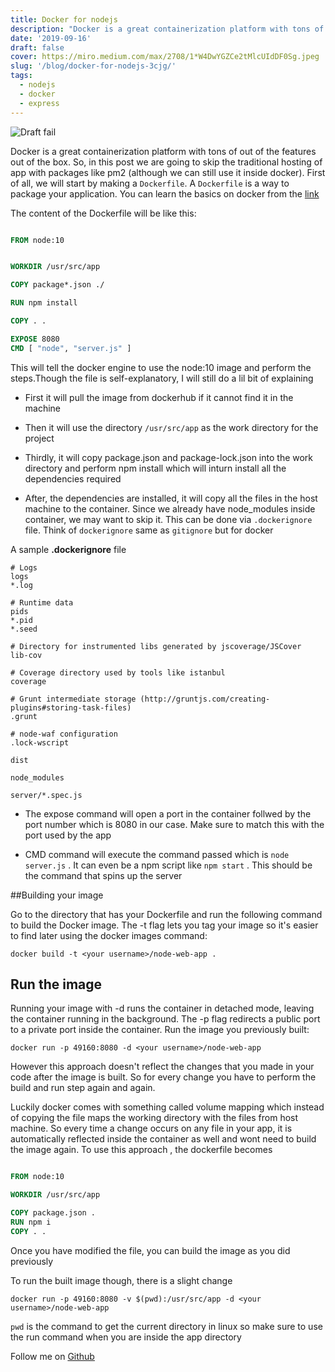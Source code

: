 ```yaml
---
title: Docker for nodejs
description: "Docker is a great containerization platform with tons of out of the features out of the box. So, in this post we are going to skip the traditional hosting of app with packages like pm2"
date: '2019-09-16'
draft: false
cover: https://miro.medium.com/max/2708/1*W4DwYGZCe2tMlcUIdDF0Sg.jpeg
slug: '/blog/docker-for-nodejs-3cjg/'
tags:
  - nodejs
  - docker
  - express
---
```


![Draft fail](https://miro.medium.com/max/2708/1*W4DwYGZCe2tMlcUIdDF0Sg.jpeg)

Docker is a great containerization platform with tons of out of the features out of the box. So, in this post we are going to skip the traditional hosting of app with packages like pm2 (although we can still use it inside docker).
First of all, we will start by making a `Dockerfile`. A `Dockerfile` is a way to package your application.
You can learn the basics on docker from the [link](https://www.docker.com/get-started)

The content of the Dockerfile will be like this:

```dockerfile

FROM node:10


WORKDIR /usr/src/app

COPY package*.json ./

RUN npm install

COPY . .

EXPOSE 8080
CMD [ "node", "server.js" ]

```

This will tell the docker engine to use the node:10 image and perform the steps.Though the file is self-explanatory, I will still do a lil bit of explaining

- First it will pull the image from dockerhub if it cannot find it in the machine
- Then it will use the directory `/usr/src/app` as the work directory for the project
- Thirdly, it will copy package.json and package-lock.json into the work directory and perform npm install which will inturn install all the dependencies required

- After, the dependencies are installed, it will copy all the files in the host machine to the container. Since we already have node_modules inside container, we may want to skip it. This can be done via `.dockerignore` file. Think of `dockerignore` same as `gitignore` but for docker

A sample <b>.dockerignore</b> file

```
# Logs
logs
*.log

# Runtime data
pids
*.pid
*.seed

# Directory for instrumented libs generated by jscoverage/JSCover
lib-cov

# Coverage directory used by tools like istanbul
coverage

# Grunt intermediate storage (http://gruntjs.com/creating-plugins#storing-task-files)
.grunt

# node-waf configuration
.lock-wscript

dist

node_modules

server/*.spec.js

```

- The expose command will open a port in the container follwed by the port number which is 8080 in our case. Make sure to match this with the port used by the app

- CMD command will execute the command passed which is `node server.js` . It can even be a npm script like `npm start` . This should be the command that spins up the server

##Building your image

Go to the directory that has your Dockerfile and run the following command to build the Docker image. The -t flag lets you tag your image so it's easier to find later using the docker images command:

```shell-session
docker build -t <your username>/node-web-app .
```

## Run the image

Running your image with -d runs the container in detached mode, leaving the container running in the background. The -p flag redirects a public port to a private port inside the container. Run the image you previously built:

```shell-session
docker run -p 49160:8080 -d <your username>/node-web-app
```

However this approach doesn't reflect the changes that you made in your code after the image is built. So for every change you have to perform the build and run step again and again.

Luckily docker comes with something called volume mapping which instead of copying the file maps the working directory with the files from host machine. So every time a change occurs on any file in your app, it is automatically reflected inside the container as well and wont need to build the image again.
To use this approach , the dockerfile becomes

```dockerfile

FROM node:10

WORKDIR /usr/src/app

COPY package.json .
RUN npm i
COPY . .

```

Once you have modified the file, you can build the image as you did previously

To run the built image though, there is a slight change

```shell-session
docker run -p 49160:8080 -v $(pwd):/usr/src/app -d <your username>/node-web-app

```

`pwd` is the command to get the current directory in linux so make sure to use the run command when you are inside the app directory

Follow me on [Github](https://github.com/rubiin)

